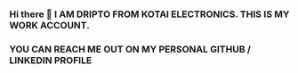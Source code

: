 ### Hi there 👋 I AM DRIPTO FROM KOTAI ELECTRONICS. THIS IS MY WORK ACCOUNT. 
### YOU CAN REACH ME OUT ON MY PERSONAL GITHUB / LINKEDIN PROFILE
<!--
**Kotai-Dripto/Kotai-Dripto** is a ✨ _special_ ✨ repository because its `README.md` (this file) appears on your GitHub profile.

Here are some ideas to get you started:

- 🔭 I’m currently working on ...
- 🌱 I’m currently learning ...
- 👯 I’m looking to collaborate on ...
- 🤔 I’m looking for help with ...
- 💬 Ask me about ...
- 📫 How to reach me: ...
- 😄 Pronouns: ...
- ⚡ Fun fact: ...
-->
